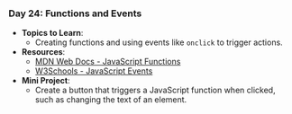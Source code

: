 ### **Day 24: Functions and Events**

- **Topics to Learn**:
  - Creating functions and using events like `onclick` to trigger actions.
- **Resources**:
  - [MDN Web Docs - JavaScript Functions](https://developer.mozilla.org/en-US/docs/Web/JavaScript/Guide/Functions)
  - [W3Schools - JavaScript Events](https://www.w3schools.com/js/js_events.asp)
- **Mini Project**:
  - Create a button that triggers a JavaScript function when clicked, such as changing the text of an element.
